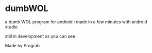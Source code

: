 # dumbWOL
a dumb WOL program for android i made in a few minutes with android studio

still in development as you can see





Made by Prograb
